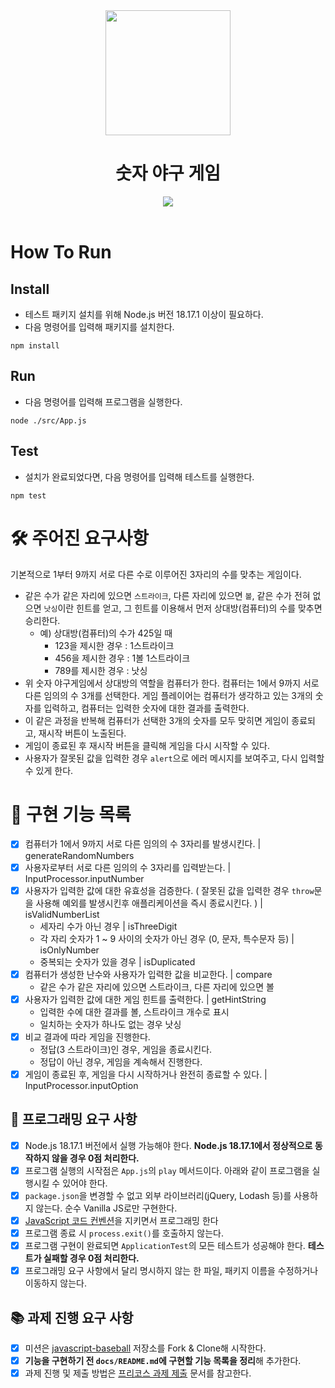 <div align="center">
<img width="200px;" src="https://github.com/woowacourse/javascript-baseball-precourse/blob/main/images/baseball_icon.png?raw=true"/>

  <h1 align="middle">숫자 야구 게임</h1>
   <img src="https://img.shields.io/badge/node-18.17.1-339933?logo=node.js">
</div>

<br>

# How To Run

## Install

- 테스트 패키지 설치를 위해 Node.js 버전 18.17.1 이상이 필요하다.
- 다음 명령어를 입력해 패키지를 설치한다.

```
npm install
```

## Run

- 다음 명령어를 입력해 프로그램을 실행한다.

```
node ./src/App.js
```

## Test

- 설치가 완료되었다면, 다음 명령어를 입력해 테스트를 실행한다.

```
npm test
```

# 🛠️ 주어진 요구사항

기본적으로 1부터 9까지 서로 다른 수로 이루어진 3자리의 수를 맞추는 게임이다.

- 같은 수가 같은 자리에 있으면 `스트라이크`, 다른 자리에 있으면 `볼`, 같은 수가 전혀 없으면 `낫싱`이란 힌트를 얻고, 그 힌트를 이용해서 먼저 상대방(컴퓨터)의 수를 맞추면 승리한다.
  - 예) 상대방(컴퓨터)의 수가 425일 때
    - 123을 제시한 경우 : 1스트라이크
    - 456을 제시한 경우 : 1볼 1스트라이크
    - 789를 제시한 경우 : 낫싱
- 위 숫자 야구게임에서 상대방의 역할을 컴퓨터가 한다. 컴퓨터는 1에서 9까지 서로 다른 임의의 수 3개를 선택한다. 게임 플레이어는 컴퓨터가 생각하고 있는 3개의 숫자를 입력하고, 컴퓨터는 입력한 숫자에 대한 결과를 출력한다.
- 이 같은 과정을 반복해 컴퓨터가 선택한 3개의 숫자를 모두 맞히면 게임이 종료되고, 재시작 버튼이 노출된다.
- 게임이 종료된 후 재시작 버튼을 클릭해 게임을 다시 시작할 수 있다.
- 사용자가 잘못된 값을 입력한 경우 `alert`으로 에러 메시지를 보여주고, 다시 입력할 수 있게 한다.

# 📌 구현 기능 목록

- [x] 컴퓨터가 1에서 9까지 서로 다른 임의의 수 3자리를 발생시킨다. | generateRandomNumbers
- [x] 사용자로부터 서로 다른 임의의 수 3자리를 입력받는다. | InputProcessor.inputNumber
- [x] 사용자가 입력한 값에 대한 유효성을 검증한다. ( 잘못된 값을 입력한 경우 `throw`문을 사용해 예외를 발생시킨후 애플리케이션을 즉시 종료시킨다. ) | isValidNumberList
  - 세자리 수가 아닌 경우 | isThreeDigit
  - 각 자리 숫자가 1 ~ 9 사이의 숫자가 아닌 경우 (0, 문자, 특수문자 등) | isOnlyNumber
  - 중복되는 숫자가 있을 경우 | isDuplicated
- [x] 컴퓨터가 생성한 난수와 사용자가 입력한 값을 비교한다. | compare
  - 같은 수가 같은 자리에 있으면 스트라이크, 다른 자리에 있으면 볼
- [x] 사용자가 입력한 값에 대한 게임 힌트를 출력한다. | getHintString
  - 입력한 수에 대한 결과를 볼, 스트라이크 개수로 표시
  - 일치하는 숫자가 하나도 없는 경우 낫싱
- [x] 비교 결과에 따라 게임을 진행한다.
  - 정답(3 스트라이크)인 경우, 게임을 종료시킨다.
  - 정답이 아닌 경우, 게임을 계속해서 진행한다.
- [x] 게임이 종료된 후, 게임을 다시 시작하거나 완전히 종료할 수 있다. | InputProcessor.inputOption

## 🎯 프로그래밍 요구 사항

- [x] Node.js 18.17.1 버전에서 실행 가능해야 한다. **Node.js 18.17.1에서 정상적으로 동작하지 않을 경우 0점 처리한다.**
- [x] 프로그램 실행의 시작점은 `App.js`의 `play` 메서드이다. 아래와 같이 프로그램을 실행시킬 수 있어야 한다.
- [x] `package.json`을 변경할 수 없고 외부 라이브러리(jQuery, Lodash 등)를 사용하지 않는다. 순수 Vanilla JS로만 구현한다.
- [x] [JavaScript 코드 컨벤션](https://github.com/woowacourse/woowacourse-docs/tree/main/styleguide/javascript)을 지키면서 프로그래밍 한다
- [x] 프로그램 종료 시 `process.exit()`를 호출하지 않는다.
- [x] 프로그램 구현이 완료되면 `ApplicationTest`의 모든 테스트가 성공해야 한다. **테스트가 실패할 경우 0점 처리한다.**
- [x] 프로그래밍 요구 사항에서 달리 명시하지 않는 한 파일, 패키지 이름을 수정하거나 이동하지 않는다.

## 📚 과제 진행 요구 사항

- [x] 미션은 [javascript-baseball](https://github.com/woowacourse-precourse/javascript-baseball-6/) 저장소를 Fork & Clone해 시작한다.
- [x] **기능을 구현하기 전 `docs/README.md`에 구현할 기능 목록을 정리**해 추가한다.
- [x] 과제 진행 및 제출 방법은 [프리코스 과제 제출](https://github.com/woowacourse/woowacourse-docs/tree/master/precourse) 문서를 참고한다.
